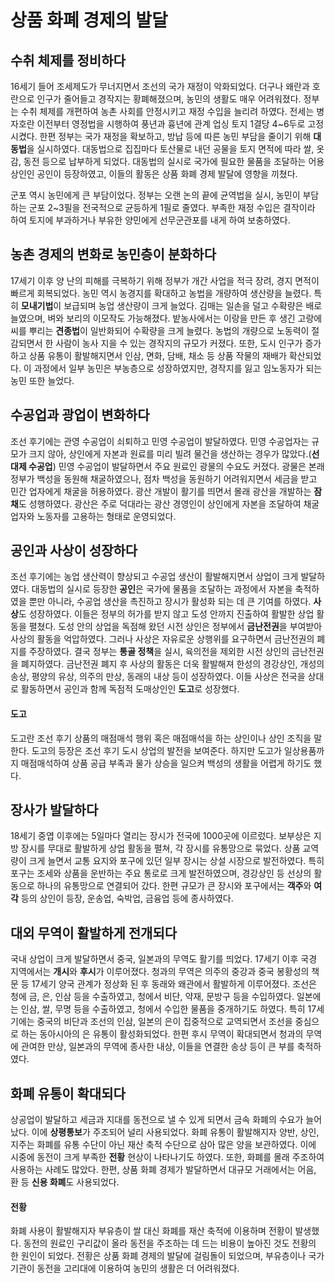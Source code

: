# 상품 화폐 경제의 발달

## 수취 체제를 정비하다
16세기 들어 조세제도가 무너지면서 조선의 국가 재정이 악화되었다. 더구나 왜란과 호란으로 인구가 줄어들고 경작지는 황폐해졌으며, 농민의 생활도 매우 어려워졌다. 정부는 수취 체제를 개편하여 농촌 사회를 안정시키고 재정 수입을 늘리려 하였다.
전세는 병자호란 이전부터 영정법을 시행하여 풍년과 흉년에 관계 업싱 토지 1결당 4~6두로 고정시켰다. 한편 정부는 국가 재정을 확보하고, 방납 등에 따른 농민 부담을 줄이기 위해 **대동법**을 실시하였다. 대동법으로 집집마다 토산물로 내던 공물을 토지 면적에 따라 쌀, 옷감, 동전 등으로 납부하게 되었다. 대동법의 실시로 국가에 필요한 물품을 조달하는 어용상인인 공인이 등장하였고, 이들의 활동은 상품 화폐 경제 발달에 영향을 끼쳤다.

군포 역시 농민에게 큰 부담이었다. 정부는 오랜 논의 끝에 균역법을 실시, 농민이 부담하는 군포 2~3필을 전국적으로 균등하게 1필로 줄였다. 부족한 재정 수입은 결작이라 하여 토지에 부과하거나 부유한 양민에게 선무군관포를 내게 하여 보충하였다.

## 농촌 경제의 변화로 농민층이 분화하다
17세기 이후 양 난의 피해를 극복하기 위해 정부가 개간 사업을 적극 장려, 경지 면적이 빠르게 회복되었다. 농민 역시 농경지를 확대하고 농법을 개량하여 생산량을 늘렸다.
특히 **모내기법**이 보급되며 농업 생산량이 크게 늘었다. 김매는 일손을 덜고 수확량은 배로 늘였으며, 벼와 보리의 이모작도 가능해졌다. 밭농사에서는 이랑을 만든 후 생긴 고랑에 씨를 뿌리는 **견종법**이 일반화되어 수확량을 크게 늘렸다.
농법의 개량으로 노동력이 절감되면서 한 사람이 농사 지을 수 있는 경작지의 규모가 커졌다. 또한, 도시 인구가 증가하고 상품 유통이 활발해지면서 인삼, 면화, 담배, 채소 등 상품 작물의 재배가 확산되었다. 이 과정에서 일부 농민은 부농층으로 성장하였지만, 경작지를 잃고 임노동자가 되는 농민 또한 늘었다.

## 수공업과 광업이 변화하다
조선 후기에는 관영 수공업이 쇠퇴하고 민영 수공업이 발달하였다. 민영 수공업자는 규모가 크지 않아, 상인에게 자본과 원료를 미리 빌려 물건을 생산하는 경우가 많았다.(**선대제 수공업**)
민영 수공업이 발달하면서 주요 원료인 광물의 수요도 커졌다. 광물은 본래 정부가 백성을 동원해 채굴하였으나, 점차 백성을 동원하기 어려워지면서 세금을 받고 민간 업자에게 채굴을 허용하였다.
광산 개발이 활기를 띄면서 몰래 광산을 개발하는 **잠채**도 성행하였다. 광산은 주로 덕대라는 광산 경영인이 상인에게 자본을 조달하여 채굴업자와 노동자를 고용하는 형태로 운영되었다.

## 공인과 사상이 성장하다
조선 후기에는 농업 생산력이 향상되고 수공업 생산이 활발해지면서 상업이 크게 발달하였다. 대동법의 실시로 등장한 **공인**은 국가에 물품을 조달하는 과정에서 자본을 축적하였을 뿐만 아니라, 수공업 생산을 촉진하고 장시가 활성화 되는 데 큰 기여를 하였다.
**사상**도 성장하였다. 이들은 정부의 허가를 받지 않고 도성 안까지 진출하여 활발한 상업 활동을 펼쳤다. 도성 안의 상업을 독점해 왔던 시전 상인은 정부에서 **금난전권**을 부여받아 사상의 활동을 억압하였다. 그러나 사상은 자유로운 상행위를 요구하면서 금난전권의 폐지를 주장하였다. 결국 정부는 **통골 정책**을 실시, 육의전을 제외한 시전 상인의 금난전권을 폐지하였다.
금난전권 폐지 후 사상의 활동은 더욱 활발해져 한성의 경강상인, 개성의 송상, 평양의 유상, 의주의 만상, 동래의 내상 등이 성장하였다. 이들 사상은 전국을 상대로 활동하면서 공인과 함께 독점적 도매상인인 **도고**로 성장했다.
#### 도고
도고란 조선 후기 상품의 매점매석 행위 혹은 매점매석을 하는 상인이나 상인 조직을 말한다. 도고의 등장은 조선 후기 도시 상업의 발전을 보여준다. 하지만 도고가 일상용품까지 매점매석하여 상품 공급 부족과 물가 상승을 일으켜 백성의 생활을 어렵게 하기도 했다.

## 장사가 발달하다
18세기 중엽 이후에는 5일마다 열리는 장시가 전국에 1000곳에 이르렀다. 보부상은 지방 장시를 무대로 활발하게 상업 활동을 펼쳐, 각 장시를 유통망으로 묶었다.
상품 교역량이 크게 늘면서 교통 요지와 포구에 있던 일부 장시는 상설 시장으로 발전하였다. 특히 포구는 조세와 상품을 운반하는 주요 통로로 크게 발전하였으며, 경강상인 등 선상의 활동으로 하나의 유통망으로 연결되어 갔다. 한편 규모가 큰 장시와 포구에서는 **객주**와 **여각** 등의 상인이 등장, 운송업, 숙박업, 금융업 등에 종사하였다.

## 대외 무역이 활발하게 전개되다
국내 상업이 크게 발달하면서 중국, 일본과의 무역도 활기를 띄었다. 17세기 이후 국경 지역에서는 **개시**와 **후시**가 이루어졌다. 청과의 무역은 의주의 중강과 중국 봉황성의 책문 등 17세기 양국 관계가 정상화 된 후 동래와 왜관에서 활발하게 이루어졌다.
조선은 청에 금, 은, 인삼 등을 수출하였고, 청에서 비단, 약재, 문방구 등을 수입하였다. 일본에는 인삼, 쌀, 무명 등을 수출하였고, 청에서 수입한 물품을 중개하기도 하였다. 특히 17세기에는 중국의 비단과 조선의 인삼, 일본의 은이 집중적으로 교역되면서 조선을 중심으로 하는 동아시아의 은 유통이 활성화되었다.
한편 후시 무역이 확대되면서 청과의 무역에 관여한 만상, 일본과의 무역에 종사한 내상, 이들을 연결한 송상 등이 큰 부를 축적하였다.

## 화폐 유통이 확대되다
상공업이 발달하고 세금과 지대를 동전으로 낼 수 있게 되면서 금속 화폐의 수요가 늘어났다. 이에 **상평통보**가 주조되어 널리 사용되었다.
화폐 유통이 활발해지자 양반, 상인, 지주는 화폐를 유통 수단이 아닌 재산 축적 수단으로 삼아 많은 양을 보관하였다. 이에 시중에 동전이 크게 부족한 **전황** 현상이 나타나기도 하였다. 또한, 화폐를 몰래 주조하여 사용하는 사례도 많았다.
한편, 상품 화폐 경제가 발달하면서 대규모 거래에서는 어음, 환 등 **신용 화폐**도 사용되었다.
#### 전황
화폐 사용이 활발해지자 부유층이 쌀 대신 화폐를 재산 축적에 이용하며 전황이 발생했다. 동전의 원료인 구리값이 올라 동전을 주조하는 데 드는 비용이 높아진 것도 전황의 한 원인이 되었다. 전황은 상품 화폐 경제의 발달에 걸림돌이 되었으며, 부유층이나 국가 기관이 동전을 고리대에 이용하여 농민의 생활은 더 어려워졌다.
